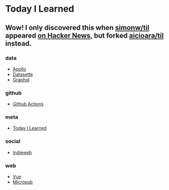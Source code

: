 
# Today I Learned

Wow! I only discovered this when [simonw/til](https://github.com/simonw/til)
appeared [on Hacker News](https://news.ycombinator.com/item?id=22920437), but
forked [aicioara/til](https://github.com/aicioara/til/) instead.
---

### data

- [Apollo](data/apollo.md)
- [Datasette](data/datasette.md)
- [Graphql](data/graphql.md)

### github

- [Github Actions](github/github-actions.md)

### meta

- [Today I Learned](meta/today-i-learned.md)

### social

- [Indieweb](social/indieweb.md)

### web

- [Vue](web/vue.md)
- [Micropub](web/micropub.md)

